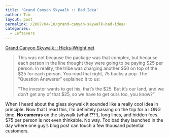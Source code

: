 ```yaml
---
title: 'Grand Canyon Skywalk :: Bad Idea'
author: Tim
layout: post
permalink: /2007/04/10/grand-canyon-skywalk-bad-idea/
categories:
  - Leftovers
---
```

[Grand Canyon Skywalk :: Hicks-Wright.net][1]

> This was not because the package was that complex, but because each person in the line thought they were going to be paying $25 per person. In reality, the tribe was charging another $50 on top of the $25 for each person. You read that right, 75 bucks a pop. The &#8220;Question Answerer&#8221; explained it to us:
> 
> &#8220;The investor wants to get his, that&#8217;s the $25. But it&#8217;s our land, and we don&#8217;t get any of that $25, so we have to get ours too, you know?&#8221;

When I heard about the glass skywalk it sounded like a really cool idea in principle. Now that I read this, I&#8217;m definitely passing on the trip for a LONG time. **No cameras** on the skywalk (what!!??!), long lines, and hidden fees. $75 per person is not even thinkable. No way. Too bad they launched in the day where one guy&#8217;s blog post can touch a few thousand potential customers.

 [1]: http://www.hicks-wright.net/blog.php?id=5173
